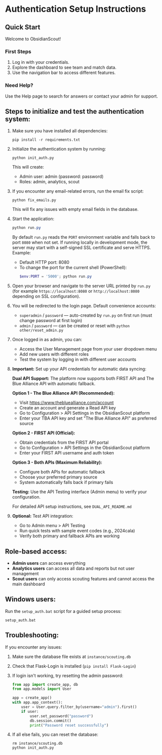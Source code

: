 # Authentication Setup Instructions

## Quick Start

Welcome to ObsidianScout!

### First Steps
1. Log in with your credentials.
2. Explore the dashboard to see team and match data.
3. Use the navigation bar to access different features.

### Need Help?
Use the Help page to search for answers or contact your admin for support.

## Steps to initialize and test the authentication system:

1. Make sure you have installed all dependencies:
   ```
   pip install -r requirements.txt
   ```

2. Initialize the authentication system by running:
   ```
   python init_auth.py
   ```
   This will create:
   - Admin user: admin (password: password)
   - Roles: admin, analytics, scout
   
3. If you encounter any email-related errors, run the email fix script:
   ```
   python fix_emails.py
   ```
   This will fix any issues with empty email fields in the database.

3. Start the application:
   ```powershell
   python run.py
   ```

   By default `run.py` reads the `PORT` environment variable and falls back to port `8080` when not set. If running locally in development mode, the server may start with a self-signed SSL certificate and serve HTTPS. Example:

   - Default HTTP port: 8080
   - To change the port for the current shell (PowerShell):
     ```powershell
     $env:PORT = '5000'; python run.py
     ```

4. Open your browser and navigate to the server URL printed by `run.py` (for example `https://localhost:8080` or `http://localhost:8080` depending on SSL configuration).

5. You will be redirected to the login page. Default convenience accounts:
   - `superadmin` / `password` — auto-created by `run.py` on first run (must change password at first login)
   - `admin` / `password` — can be created or reset with `python other/reset_admin.py`

6. Once logged in as admin, you can:
   - Access the User Management page from your user dropdown menu
   - Add new users with different roles
   - Test the system by logging in with different user accounts

7. **Important:** Set up your API credentials for automatic data syncing:
   
   **Dual API Support:** The platform now supports both FIRST API and The Blue Alliance API with automatic fallback.
   
   **Option 1 - The Blue Alliance API (Recommended):**
   - Visit https://www.thebluealliance.com/account
   - Create an account and generate a Read API key
   - Go to Configuration > API Settings in the ObsidianScout platform
   - Enter your TBA API key and set "The Blue Alliance API" as preferred source
   
   **Option 2 - FIRST API (Official):**
   - Obtain credentials from the FIRST API portal
   - Go to Configuration > API Settings in the ObsidianScout platform
   - Enter your FIRST API username and auth token
   
   **Option 3 - Both APIs (Maximum Reliability):**
   - Configure both APIs for automatic fallback
   - Choose your preferred primary source
   - System automatically falls back if primary fails
   
   **Testing:** Use the API Testing interface (Admin menu) to verify your configuration.
   
   For detailed API setup instructions, see `DUAL_API_README.md`

8. **Optional:** Test API integration:
   - Go to Admin menu > API Testing
   - Run quick tests with sample event codes (e.g., 2024cala)
   - Verify both primary and fallback APIs are working

## Role-based access:

- **Admin users** can access everything
- **Analytics users** can access all data and reports but not user management
- **Scout users** can only access scouting features and cannot access the main dashboard

## Windows users:

Run the `setup_auth.bat` script for a guided setup process:
```
setup_auth.bat
```

## Troubleshooting:

If you encounter any issues:

1. Make sure the database file exists at `instance/scouting.db`
2. Check that Flask-Login is installed (`pip install Flask-Login`)
3. If login isn't working, try resetting the admin password:
   ```python
   from app import create_app, db
   from app.models import User
   
   app = create_app()
   with app.app_context():
       user = User.query.filter_by(username="admin").first()
       if user:
           user.set_password("password")
           db.session.commit()
           print("Password reset successfully")
   ```

4. If all else fails, you can reset the database:
   ```
   rm instance/scouting.db
   python init_auth.py
   ```
